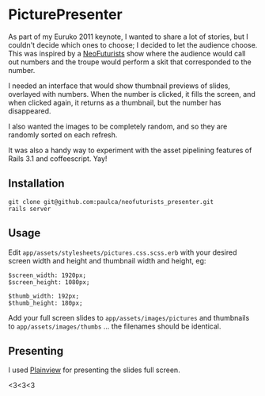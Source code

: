 # PicturePresenter #

As part of my Euruko 2011 keynote, I wanted to share a lot of stories, but I couldn't decide which ones to choose; I decided to let the audience choose. This was inspired by a [NeoFuturists](http://neofuturists.org/) show where the audience would call out numbers and the troupe would perform a skit that corresponded to the number.

I needed an interface that would show thumbnail previews of slides, overlayed with numbers. When the number is clicked, it fills the screen, and when clicked again, it returns as a thumbnail, but the number has disappeared.

I also wanted the images to be completely random, and so they are randomly sorted on each refresh.

It was also a handy way to experiment with the asset pipelining features of Rails 3.1 and coffeescript. Yay!

## Installation ##

    git clone git@github.com:paulca/neofuturists_presenter.git
    rails server

## Usage ##

Edit `app/assets/stylesheets/pictures.css.scss.erb` with your desired screen width and height and thumbnail width and height, eg:

    $screen_width: 1920px;
    $screen_height: 1080px;

    $thumb_width: 192px;
    $thumb_height: 180px;

Add your full screen slides to `app/assets/images/pictures` and thumbnails to `app/assets/images/thumbs` ... the filenames should be identical.

## Presenting ##

I used [Plainview](http://www.barbariangroup.com/software/plainview) for presenting the slides full screen.

<3<3<3